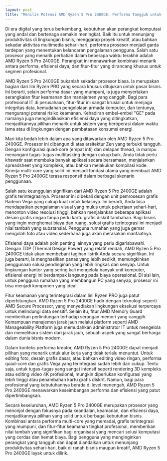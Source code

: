```yaml
---
layout: post
title: "Menilik Potensi AMD Ryzen 5 Pro 2400GE: Performa Tangguh untuk Kebutuhan Bisnis dan Kreatif"
---
```


Di era digital yang terus berkembang, kebutuhan akan perangkat komputasi yang andal dan bertenaga semakin meningkat. Baik itu untuk menunjang produktivitas di lingkungan bisnis, menggarap proyek kreatif, atau bahkan sekadar aktivitas multimedia sehari-hari, performa prosesor menjadi garda terdepan yang menentukan kelancaran pengalaman pengguna. Salah satu prosesor yang menarik perhatian dalam beberapa waktu terakhir adalah AMD Ryzen 5 Pro 2400GE. Perangkat ini menawarkan kombinasi menarik antara performa, efisiensi daya, dan fitur-fitur yang dirancang khusus untuk segmen profesional.

AMD Ryzen 5 Pro 2400GE bukanlah sekadar prosesor biasa. Ia merupakan bagian dari lini Ryzen PRO yang secara khusus ditujukan untuk pasar bisnis. Ini berarti, selain performa dasar yang mumpuni, ia juga menyertakan serangkaian fitur keamanan dan manajemen yang canggih. Bagi para profesional IT di perusahaan, fitur-fitur ini sangat krusial untuk menjaga integritas data, kemudahan pengelolaan armada komputer, dan tentunya, mengurangi potensi risiko keamanan. Kehadiran embel-embel "GE" pada namanya juga mengindikasikan efisiensi daya yang ditingkatkan, menjadikannya pilihan menarik untuk sistem yang beroperasi dalam waktu lama atau di lingkungan dengan pembatasan konsumsi energi.

Mari kita bedah lebih dalam apa yang ditawarkan oleh AMD Ryzen 5 Pro 2400GE. Prosesor ini dibangun di atas arsitektur Zen yang terbukti tangguh. Dengan konfigurasi quad-core (empat inti) dan delapan thread, ia mampu menangani tugas-tugas multitasking dengan cukup baik. Anda tidak perlu khawatir saat membuka banyak aplikasi secara bersamaan, menjalankan spreadsheet yang kompleks, atau bahkan melakukan kompilasi kode. Kinerja multi-core yang solid ini menjadi fondasi utama yang membuat AMD Ryzen 5 Pro 2400GE terasa responsif dalam berbagai skenario penggunaan.

Salah satu keunggulan signifikan dari AMD Ryzen 5 Pro 2400GE adalah grafis terintegrasinya. Prosesor ini dibekali dengan unit pemrosesan grafis Radeon Vega yang cukup kuat untuk kelasnya. Ini berarti, Anda bisa mendapatkan pengalaman visual yang mulus untuk pekerjaan sehari-hari, menonton video resolusi tinggi, bahkan menjalankan beberapa aplikasi desain grafis ringan tanpa perlu kartu grafis diskrit tambahan. Bagi bisnis yang ingin menghemat biaya dan ruang, solusi grafis terintegrasi ini menjadi nilai tambah yang substansial. Pengguna rumahan yang juga gemar mengolah foto atau video sederhana juga akan merasakan manfaatnya.

Efisiensi daya adalah poin penting lainnya yang perlu digarisbawahi. Dengan TDP (Thermal Design Power) yang relatif rendah, AMD Ryzen 5 Pro 2400GE tidak akan membebani tagihan listrik Anda secara signifikan. Ini juga berarti, ia menghasilkan panas yang lebih sedikit, memungkinkan penggunaan solusi pendinginan yang lebih ringkas dan senyap. Untuk lingkungan kantor yang sering kali mengelola banyak unit komputer, efisiensi energi ini berdampak langsung pada biaya operasional. Di sisi lain, untuk pengguna rumahan yang membangun PC yang senyap, prosesor ini bisa menjadi komponen yang ideal.

Fitur keamanan yang terintegrasi dalam lini Ryzen PRO juga patut diperhitungkan. AMD Ryzen 5 Pro 2400GE hadir dengan teknologi seperti AMD Secure Processor, yang menyediakan lingkungan eksekusi terpercaya untuk melindungi data sensitif. Selain itu, fitur AMD Memory Guard memberikan perlindungan terhadap serangan memori yang canggih. Kemampuan manajemen jarak jauh melalui platform seperti AMD Manageability Platform juga memudahkan administrator IT untuk mengelola dan memelihara sistem dari jarak jauh, sebuah aspek yang sangat berharga dalam dunia bisnis modern.

Dalam konteks performa kreator, AMD Ryzen 5 Pro 2400GE dapat menjadi pilihan yang menarik untuk alur kerja yang tidak terlalu menuntut. Untuk editing foto, desain grafis dasar, atau bahkan editing video ringan, performa quad-core dan grafis Vega yang terintegrasi sudah lebih dari cukup. Tentu saja, untuk tugas-tugas yang sangat intensif seperti rendering 3D kompleks atau editing video 4K profesional, mungkin diperlukan konfigurasi yang lebih tinggi atau penambahan kartu grafis diskrit. Namun, bagi para profesional yang kebutuhannya berada di level menengah, AMD Ryzen 5 Pro 2400GE menawarkan keseimbangan performa dan efisiensi yang patut dipertimbangkan.

Secara keseluruhan, AMD Ryzen 5 Pro 2400GE merupakan prosesor yang menonjol dengan fokusnya pada keandalan, keamanan, dan efisiensi daya, menjadikannya pilihan yang solid untuk berbagai kebutuhan bisnis. Kombinasi antara performa multi-core yang memadai, grafis terintegrasi yang mumpuni, dan fitur-fitur keamanan tingkat profesional, memberikan nilai tambah yang signifikan bagi organisasi yang mencari solusi komputasi yang cerdas dan hemat biaya. Bagi pengguna yang menginginkan perangkat yang tangguh dan dapat diandalkan untuk menunjang produktivitas sehari-hari, baik di ranah bisnis maupun kreatif, AMD Ryzen 5 Pro 2400GE layak untuk dilirik.

